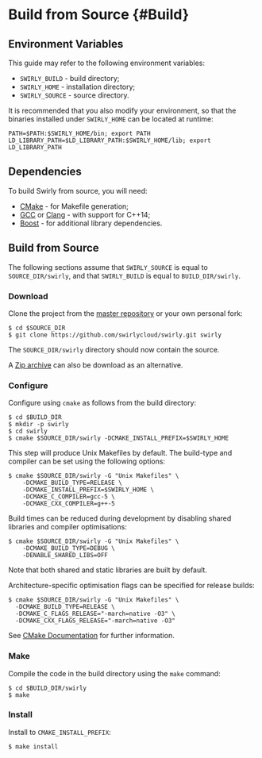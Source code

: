 Build from Source {#Build}
=================

Environment Variables
---------------------

This guide may refer to the following environment variables:

- `SWIRLY_BUILD` - build directory;
- `SWIRLY_HOME` - installation directory;
- `SWIRLY_SOURCE` - source directory.

It is recommended that you also modify your environment, so that the binaries installed under
`SWIRLY_HOME` can be located at runtime:

    PATH=$PATH:$SWIRLY_HOME/bin; export PATH
    LD_LIBRARY_PATH=$LD_LIBRARY_PATH:$SWIRLY_HOME/lib; export LD_LIBRARY_PATH

Dependencies
------------

To build Swirly from source, you will need:

- [CMake] - for Makefile generation;
- [GCC] or [Clang] - with support for C++14;
- [Boost] - for additional library dependencies.

Build from Source
-----------------

The following sections assume that `SWIRLY_SOURCE` is equal to `SOURCE_DIR/swirly`, and that
`SWIRLY_BUILD` is equal to `BUILD_DIR/swirly`.

### Download ###

Clone the project from the [master repository](http://github.com/swirlycloud/swirly) or your own
personal fork:

    $ cd $SOURCE_DIR
    $ git clone https://github.com/swirlycloud/swirly.git swirly

The `SOURCE_DIR/swirly` directory should now contain the source.

A [Zip archive](https://github.com/swirlycloud/swirly/archive/master.zip) can also be download as
an alternative.

### Configure ###

Configure using `cmake` as follows from the build directory:

    $ cd $BUILD_DIR
    $ mkdir -p swirly
    $ cd swirly
    $ cmake $SOURCE_DIR/swirly -DCMAKE_INSTALL_PREFIX=$SWIRLY_HOME

This step will produce Unix Makefiles by default. The build-type and compiler can be set using the
following options:

    $ cmake $SOURCE_DIR/swirly -G "Unix Makefiles" \
        -DCMAKE_BUILD_TYPE=RELEASE \
        -DCMAKE_INSTALL_PREFIX=$SWIRLY_HOME \
        -DCMAKE_C_COMPILER=gcc-5 \
        -DCMAKE_CXX_COMPILER=g++-5

Build times can be reduced during development by disabling shared libraries and compiler
optimisations:

    $ cmake $SOURCE_DIR/swirly -G "Unix Makefiles" \
        -DCMAKE_BUILD_TYPE=DEBUG \
        -DENABLE_SHARED_LIBS=OFF

Note that both shared and static libraries are built by default.

Architecture-specific optimisation flags can be specified for release builds:

    $ cmake $SOURCE_DIR/swirly -G "Unix Makefiles" \
      -DCMAKE_BUILD_TYPE=RELEASE \
      -DCMAKE_C_FLAGS_RELEASE="-march=native -O3" \
      -DCMAKE_CXX_FLAGS_RELEASE="-march=native -O3"

See [CMake Documentation](https://cmake.org/documentation) for further information.

### Make ###

Compile the code in the build directory using the `make` command:

    $ cd $BUILD_DIR/swirly
    $ make

### Install ###

Install to `CMAKE_INSTALL_PREFIX`:

    $ make install

[Boost]: http://www.boost.org/
[Clang]: http://clang.llvm.org/
[CMake]: http://www.cmake.org/
[GCC]: http://gcc.gnu.org/
